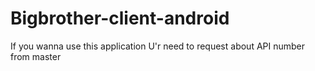 # Bigbrother-client-android


If you wanna use this application
U'r need to request about API number from master
